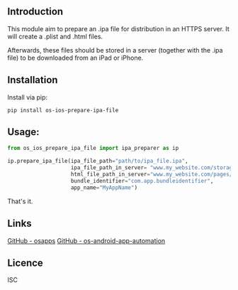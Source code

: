 Introduction
------------

This module aim to prepare an .ipa file for distribution in an HTTPS server.
It will create a .plist and .html files.

Afterwards, these files should be stored in a server (together with the .ipa file) to be downloaded from an iPad or iPhone.

## Installation
Install via pip:

    pip install os-ios-prepare-ipa-file

## Usage:


```python
from os_ios_prepare_ipa_file import ipa_preparer as ip

ip.prepare_ipa_file(ipa_file_path="path/to/ipa_file.ipa",
                    ipa_file_path_in_server= "www.my_website.com/storage/ipa_file.ipa",
                    html_file_path_in_server="www.my_website.com/pages/download_latest_version/download.html",
                    bundle_identifier="com.app.bundleidentifier",
                    app_name="MyAppName")
```

That's it. 




## Links
[GitHub - osapps](https://github.com/osfunapps)
[GitHub - os-android-app-automation](https://github.com/osfunapps/os-android-app-automation-py)

## Licence
ISC